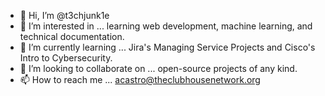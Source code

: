 - 👋 Hi, I’m @t3chjunk1e
- 👀 I’m interested in ... learning web development, machine learning, and technical documentation.
- 🌱 I’m currently learning ... Jira's Managing Service Projects and Cisco's Intro to Cybersecurity.
- 💞️ I’m looking to collaborate on ... open-source projects of any kind.
- 📫 How to reach me ... acastro@theclubhousenetwork.org

<!---
t3chjunk1e/t3chjunk1e is a ✨ special ✨ repository because its `README.md` (this file) appears on your GitHub profile.
You can click the Preview link to take a look at your changes.
--->
